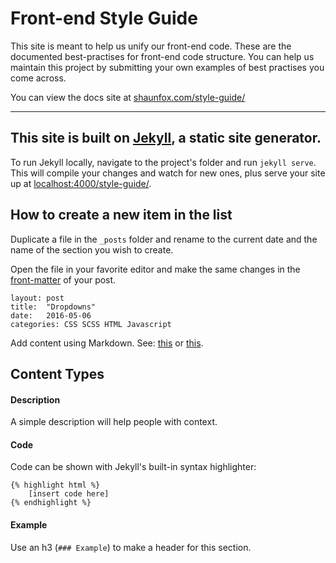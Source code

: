 # Front-end Style Guide

This site is meant to help us unify our front-end code. These are the documented best-practises for front-end code structure. You can help us maintain this project by submitting your own examples of best practises you come across.

You can view the docs site at [shaunfox.com/style-guide/](http://shaunfox.com/style-guide/)

---

## This site is built on [Jekyll](https://jekyllrb.com/), a static site generator.

To run Jekyll locally, navigate to the project's folder and run `jekyll serve`. This will compile your changes and watch for new ones, plus serve your site up at [localhost:4000/style-guide/](localhost:4000/style-guide/).

## How to create a new item in the list

Duplicate a file in the `_posts` folder and rename to the current date and the name of the section you wish to create.

Open the file in your favorite editor and make the same changes in the [front-matter](https://jekyllrb.com/docs/frontmatter/) of your post.

	layout: post
	title:  "Dropdowns"
	date:   2016-05-06
	categories: CSS SCSS HTML Javascript

Add content using Markdown. See: [this](https://daringfireball.net/projects/markdown/syntax) or [this](https://github.com/adam-p/markdown-here/wiki/Markdown-Cheatsheet).

## Content Types

#### Description

A simple description will help people with context.

#### Code

Code can be shown with Jekyll's built-in syntax highlighter:

	{% highlight html %}
		[insert code here]
	{% endhighlight %}

#### Example

Use an h3 (`### Example`) to make a header for this section.